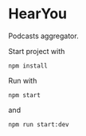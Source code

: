 # HearYou

Podcasts aggregator.

Start project with

    npm install

Run with

    npm start

and

    npm run start:dev
